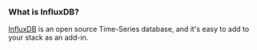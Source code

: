 

### What is InfluxDB?
[InfluxDB](https://influxdata.com/) is an open source Time-Series database, and it's easy to add to your stack as an add-in.

